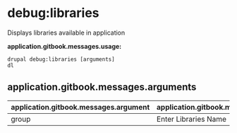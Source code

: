 # debug:libraries
Displays libraries available in application

**application.gitbook.messages.usage:**
```
drupal debug:libraries [arguments]
dl
```

## application.gitbook.messages.arguments
application.gitbook.messages.argument | application.gitbook.messages.details
---------|-------------
group | Enter Libraries Name

